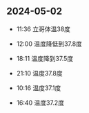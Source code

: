 ## 2024-05-02
- 11:36 立哥体温38度
- 12:00 温度降低到37.8度
- 18:11 温度降到37.5度

- 21:10 温度37.8度
- 10:16 温度37.1度
- 16:40 温度37.2度

